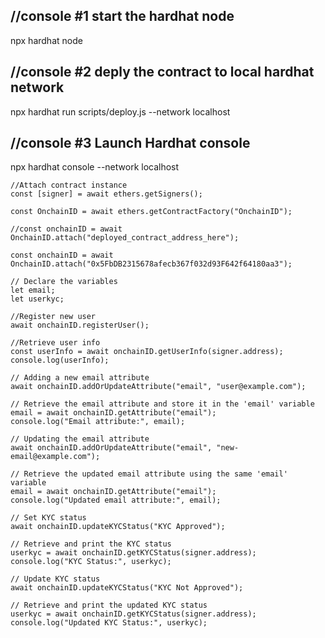 ## //console #1 start the hardhat node
 npx hardhat node

## //console #2 deply the contract to local hardhat network
 npx hardhat run scripts/deploy.js --network localhost

## //console #3 Launch Hardhat console 
 npx hardhat console --network localhost


    //Attach contract instance
    const [signer] = await ethers.getSigners();

    const OnchainID = await ethers.getContractFactory("OnchainID");

    //const onchainID = await OnchainID.attach("deployed_contract_address_here");

    const onchainID = await OnchainID.attach("0x5FbDB2315678afecb367f032d93F642f64180aa3");

    // Declare the variables
    let email;
    let userkyc;

    //Register new user
    await onchainID.registerUser();

    //Retrieve user info
    const userInfo = await onchainID.getUserInfo(signer.address);
    console.log(userInfo);

    // Adding a new email attribute
    await onchainID.addOrUpdateAttribute("email", "user@example.com");

    // Retrieve the email attribute and store it in the 'email' variable
    email = await onchainID.getAttribute("email");
    console.log("Email attribute:", email);

    // Updating the email attribute
    await onchainID.addOrUpdateAttribute("email", "new-email@example.com");

    // Retrieve the updated email attribute using the same 'email' variable
    email = await onchainID.getAttribute("email");
    console.log("Updated email attribute:", email);

    // Set KYC status
    await onchainID.updateKYCStatus("KYC Approved");

    // Retrieve and print the KYC status
    userkyc = await onchainID.getKYCStatus(signer.address);
    console.log("KYC Status:", userkyc);

    // Update KYC status
    await onchainID.updateKYCStatus("KYC Not Approved");

    // Retrieve and print the updated KYC status
    userkyc = await onchainID.getKYCStatus(signer.address);
    console.log("Updated KYC Status:", userkyc);

